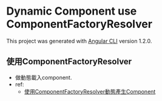 # Dynamic Component use ComponentFactoryResolver

This project was generated with [Angular CLI](https://github.com/angular/angular-cli) version 1.2.0.

## 使用ComponentFactoryResolver

- 做動態載入component.
- ref:
  - [使用ComponentFactoryResolver動態產生Component](https://dotblogs.com.tw/wellwind/2017/06/21/dynamic-component-with-component-factory-resolver)
